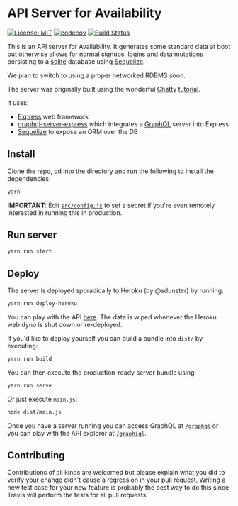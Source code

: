 # API Server for Availability
 
[![License: MIT](https://img.shields.io/badge/License-MIT-yellow.svg)](https://opensource.org/licenses/MIT)
[![codecov](https://codecov.io/gh/NSWSESMembers/availability-poc/branch/master/graph/badge.svg)](https://codecov.io/gh/NSWSESMembers/availability-poc)
[![Build Status](https://travis-ci.org/NSWSESMembers/availability-poc.svg?branch=master)](https://travis-ci.org/NSWSESMembers/availability-poc)

This is an API server for Availability. It generates some standard data at boot
but otherwise allows for normal signups, logins and data mutations persisting
to a [sqlite](https://www.sqlite.org) database using
[Sequelize](http://docs.sequelizejs.com).

We plan to switch to using a proper networked RDBMS soon.

The server was originally built using the wonderful
[Chatty](https://github.com/srtucker22/chatty)
[tutorial](https://medium.com/react-native-training/building-chatty-a-whatsapp-clone-with-react-native-and-apollo-part-1-setup-68a02f7e11).

It uses:
* [Express](https://expressjs.com) web framework
* [graphql-server-express](https://www.npmjs.com/package/graphql-server-express)
  which integrates a [GraphQL](http://graphql.org) server into Express
* [Sequelize](http://docs.sequelizejs.com) to expose an ORM over the DB

## Install

Clone the repo, cd into the directory and run the following to install the
dependencies:
```sh
yarn
```

**IMPORTANT**: Edit [`src/config.js`](./src/config.js) to set a secret if you're
even remotely interested in running this in production.


## Run server

```sh
yarn run start
```


## Deploy

The server is deployed sporadically to Heroku (by @sdunster) by running:
```sh
yarn run deploy-heroku
```
You can play with the API
[here](http://ses-availability-api.herokuapp.com/graphiql). The data is wiped
whenever the Heroku web dyno is shut down or re-deployed.

If you'd like to deploy yourself you can build a bundle into `dist/` by
executing:
```sh
yarn run build
```

You can then execute the production-ready server bundle using:
```sh
yarn run serve
```
Or just execute `main.js`:
```sh
node dist/main.js
```

Once you have a server running you can access GraphQL at
[`/graphql`](http://localhost:8080/graphql) or you can
play with the API explorer at [`/graphiql`](http://localhost:8080/graphiql).


## Contributing

Contributions of all kinds are welcomed but please explain what you did to
verify your change didn't cause a regression in your pull request. Writing a
new test case for your new feature is probably the best way to do this since
Travis will perform the tests for all pull requests.
